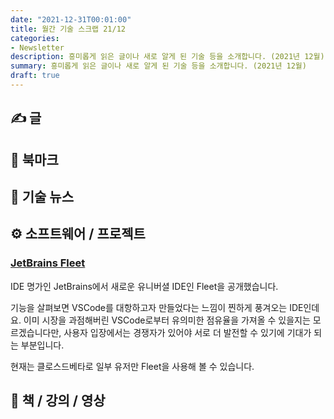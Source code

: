 ```yaml
---
date: "2021-12-31T00:01:00"
title: 월간 기술 스크랩 21/12
categories:
- Newsletter
description: 흥미롭게 읽은 글이나 새로 알게 된 기술 등을 소개합니다. (2021년 12월)
summary: 흥미롭게 읽은 글이나 새로 알게 된 기술 등을 소개합니다. (2021년 12월)
draft: true
---
```


## ✍️ 글

## 📌 북마크

## 📰 기술 뉴스

## ⚙️ 소프트웨어 / 프로젝트

### [JetBrains Fleet](https://www.jetbrains.com/fleet/)

IDE 명가인 JetBrains에서 새로운 유니버셜 IDE인 Fleet을 공개했습니다.

기능을 살펴보면 VSCode를 대항하고자 만들었다는 느낌이 찐하게 풍겨오는 IDE인데요.
이미 시장을 과점해버린 VSCode로부터 유의미한 점유율을 가져올 수 있을지는 모르겠습니다만,
사용자 입장에서는 경쟁자가 있어야 서로 더 발전할 수 있기에 기대가 되는 부분입니다.

현재는 클로스드베타로 일부 유저만 Fleet을 사용해 볼 수 있습니다.

## 📙 책 / 강의 / 영상
